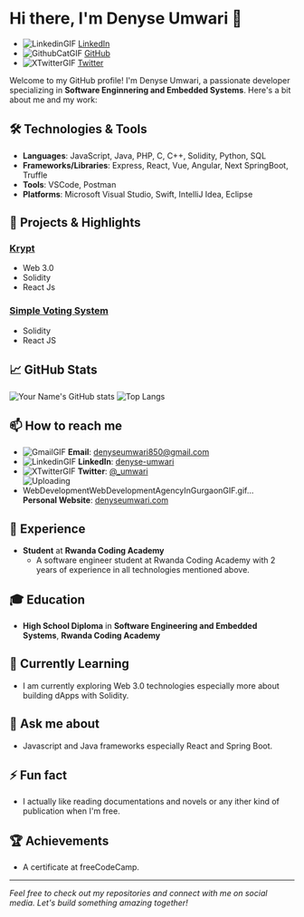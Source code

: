 # Hi there, I'm Denyse Umwari 👋
- ![LinkedinGIF](https://github.com/denyse-umwari/denyse-umwari/assets/116053152/8b2f22c8-8ae6-40ed-8ba2-7b7df6d60bc2)
[LinkedIn](https://www.linkedin.com/in/denyse-umwari-03ba54256 "Visit my LinkedIn")
- ![GithubCatGIF](https://github.com/denyse-umwari/denyse-umwari/assets/116053152/e76bb70b-9c45-4733-861c-2dfd8639859d)
[GitHub](https://https://github.com/denyse-umwari "Visit my GitHub")
- ![XTwitterGIF](https://github.com/denyse-umwari/denyse-umwari/assets/116053152/0198082f-3feb-4cce-9e72-98e3c4bbd6f3)
[Twitter](https://x.com/_umwari "Visit my Twitter")


Welcome to my GitHub profile! I'm Denyse Umwari, a passionate developer specializing in **Software Enginnering and Embedded Systems**. Here's a bit about me and my work:

## 🛠️ Technologies & Tools
- **Languages**: JavaScript, Java, PHP, C, C++, Solidity, Python, SQL
- **Frameworks/Libraries**: Express, React, Vue, Angular, Next SpringBoot, Truffle
- **Tools**: VSCode, Postman
- **Platforms**: Microsoft Visual Studio, Swift, IntelliJ Idea, Eclipse

## 🔧 Projects & Highlights
### [Krypt](https://github.com/denyse-umwari/Krypt)
- Web 3.0
- Solidity
- React Js

### [Simple Voting System](https://github.com/denyse-umwari/simple-voting-system)
- Solidity
- React JS

## 📈 GitHub Stats
![Your Name's GitHub stats](https://github-readme-stats.vercel.app/api?username=denyse-umwari&show_icons=true&theme=radical)
![Top Langs](https://github-readme-stats.vercel.app/api/top-langs/?username=denyse-umwari&layout=compact&theme=radical)

## 📫 How to reach me
- ![GmailGIF](https://github.com/denyse-umwari/denyse-umwari/assets/116053152/f94ca8d6-5681-460b-99c6-3ab96c6b3ef4)
**Email**: [denyseumwari850@gmail.com](denyseumwari850@gmail.com)
- ![LinkedinGIF](https://github.com/denyse-umwari/denyse-umwari/assets/116053152/3b6747a3-aab4-4d95-adc6-ed115e9bd9aa)
**LinkedIn**: [denyse-umwari](https://www.linkedin.com/in/your-profile)
- ![XTwitterGIF](https://github.com/denyse-umwari/denyse-umwari/assets/116053152/c72117a2-4aab-44d8-acff-080e4ef668f9)
**Twitter**: [@_umwari](https://x.com/_umwari)
- ![Uploading WebDevelopmentWebDevelopmentAgencyInGurgaonGIF.gif…]()
**Personal Website**: [denyseumwari.com](https://denyseumwari.com)

## 💼 Experience
- **Student** at **Rwanda Coding Academy**
  - A software engineer student at Rwanda Coding Academy with 2 years of experience in all technologies mentioned above. 
    
## 🎓 Education
- **High School Diploma** in **Software Engineering and Embedded Systems**, **Rwanda Coding Academy**

## 🌱 Currently Learning
- I am currently exploring Web 3.0 technologies especially more about building dApps with Solidity.

## 💬 Ask me about
- Javascript and Java frameworks especially React and Spring Boot.

## ⚡ Fun fact
- I actually like reading documentations and novels or any ither kind of publication when I'm free.

## 🏆 Achievements
- A certificate at freeCodeCamp.

---

*Feel free to check out my repositories and connect with me on social media. Let's build something amazing together!*

